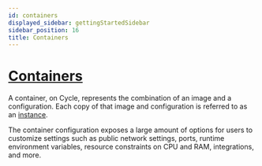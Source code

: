```yaml
---
id: containers
displayed_sidebar: gettingStartedSidebar
sidebar_position: 16
title: Containers
---
```


# [Containers](/reference/containers/)
A container, on Cycle, represents the combination of an image and a configuration.  Each copy of that image and configuration is referred to as an [instance](/getting-started/concepts/instances).

The container configuration exposes a large amount of options for users to customize settings such as public network settings, ports, runtime environment variables, resource constraints on CPU and RAM, integrations, and more.  


